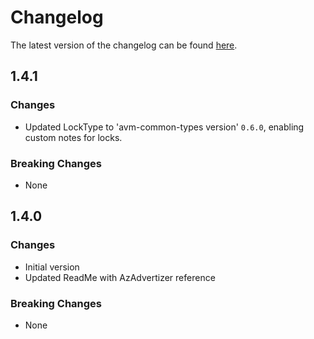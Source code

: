 # Changelog

The latest version of the changelog can be found [here](https://github.com/Azure/bicep-registry-modules/blob/main/avm/res/network/nat-gateway/CHANGELOG.md).

## 1.4.1

### Changes

- Updated LockType to 'avm-common-types version' `0.6.0`, enabling custom notes for locks.

### Breaking Changes

- None

## 1.4.0

### Changes

- Initial version
- Updated ReadMe with AzAdvertizer reference

### Breaking Changes

- None

